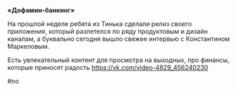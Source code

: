 
**«Дофамин-банкинг»**

На прошлой неделе ребята из Тинька сделали релиз своего приложения, который разлетелся по ряду продуктовым и дизайн каналам, а буквально сегодня вышло свежее интервью с Константином Маркеловым. 

Есть увлекательный контент для просмотра на выходных, про финансы, которые приносят радость https://vk.com/video-4829_456240230

#no 